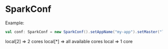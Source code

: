 # SparkConf

Example:

```scala
val conf: SparkConf = new SparkConf().setAppName("my-app").setMaster("local[2]")
```

local[2] => 2 cores
local[*] => all available cores
local    => 1 core